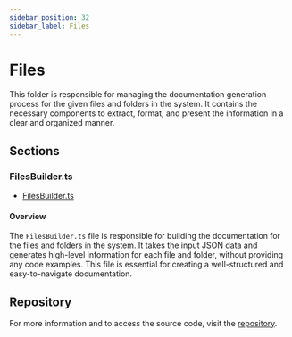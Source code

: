 ```yaml
---
sidebar_position: 32
sidebar_label: Files
---
```


# Files

This folder is responsible for managing the documentation generation process for the given files and folders in the system. It contains the necessary components to extract, format, and present the information in a clear and organized manner.

## Sections

### FilesBuilder.ts

- [FilesBuilder.ts](FilesBuilder.ts)

#### Overview

The `FilesBuilder.ts` file is responsible for building the documentation for the files and folders in the system. It takes the input JSON data and generates high-level information for each file and folder, without providing any code examples. This file is essential for creating a well-structured and easy-to-navigate documentation.

## Repository

For more information and to access the source code, visit the [repository](https://github.com/ingig/code-narrator/src/documentation/plugins/builders/Files).